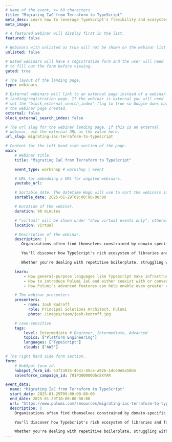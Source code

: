 ```yaml
---
# Name of the event, <= 60 characters
title: "Migrating IaC from Terraform to TypeScript"
meta_desc: Learn how to leverage TypeScript's flexibility and ecosystem to simplify your infrastructure code and streamline cloud operations.
meta_image:

# A featured webinar will display first in the list.
featured: false

# Webinars with unlisted as true will not be shown on the webinar list
unlisted: false

# Gated webinars will have a registration form and the user will need
# to fill out the form before viewing.
gated: true

# The layout of the landing page.
type: webinars

# External webinars will link to an external page instead of a webinar
# landing/registration page. If the webinar is external you will need
# set the 'block_external_search_index' flag to true so Google does not index
# the webinar page created.
external: false
block_external_search_index: false

# The url slug for the webinar landing page. If this is an external
# webinar, use the external URL as the value here.
url_slug: migrating-iac-terraform-to-typescript

# Content for the left hand side section of the page.
main:
    # Webinar title.
    title: "Migrating IaC from Terraform to TypeScript"

    event_type: workshop # workshop | event

    # URL for embedding a URL for ungated webinars.
    youtube_url:

    # Sortable date. The datetime Hugo will use to sort the webinars in date order.
    sortable_date: 2025-01-29T09:00:00-08:00

    # Duration of the webinar.
    duration: 90 minutes

    # "virtual" will be shown under "show virtual events only", otherwise shown as City, State (seattle, wa)
    location: virtual

    # Description of the webinar.
    description: |
       Organizations often find themselves constrained by domain-specific languages when managing cloud infrastructure, leading to complex workarounds and maintenance challenges. This workshop demonstrates how transitioning to a general-purpose programming language can transform your infrastructure management, making common tasks more intuitive and maintainable.

       You'll discover how TypeScript's rich ecosystem of libraries and familiar syntax can simplify everything from dynamic resource creation to complex configuration management. Through practical examples, we'll explore strategies for gradually migrating existing infrastructure code while maintaining operational stability.

       Whether you're dealing with repetitive boilerplate, struggling with complex state management, or seeking more flexibility in your infrastructure automation, you'll learn how to leverage TypeScript's capabilities to build more elegant and powerful infrastructure solutions that scale with your organization's needs.

    learn:
        - How general-purpose languages like TypeScript make infrastructure management easier compared to domain-specific languages like HCL and YAML
        - How to introduce Pulumi IaC and either coexist with or convert your existing Terraform code
        - How Pulumi's advanced features can help enable even greater capabilities for your organization to keep teams moving fast, securely

    # The webinar presenters
    presenters:
        - name: Josh Kodroff
          role: Principal Solutions Architect, Pulumi
          photo: /images/team/josh-kodroff.jpg

    # case-sensitive
    tags:
        level: Intermediate # Beginner, Intermediate, Advanced
        topics: ["Platform Engineering"]
        languages: ["TypeScript"]
        clouds: ["AWS"]

# The right hand side form section.
form:
    # HubSpot form id.
    hubspot_form_id: 53f23815-4b41-45ce-a926-1dc69e5a50b5
    salesforce_campaign_id: 701PQ00000Obc8XYAR

event_data:
  name: "Migrating IaC from Terraform to TypeScript"
  start_date: 2025-01-29T09:00:00-08:00
  end_date: 2025-01-29T10:00:00-08:00
  url: "https://www.pulumi.com/resources/migrating-iac-terraform-to-typescript/"
  description: |
    Organizations often find themselves constrained by domain-specific languages when managing cloud infrastructure, leading to complex workarounds and maintenance challenges. This workshop demonstrates how transitioning to a general-purpose programming language can transform your infrastructure management, making common tasks more intuitive and maintainable.

    You'll discover how TypeScript's rich ecosystem of libraries and familiar syntax can simplify everything from dynamic resource creation to complex configuration management. Through practical examples, we'll explore strategies for gradually migrating existing infrastructure code while maintaining operational stability.

    Whether you're dealing with repetitive boilerplate, struggling with complex state management, or seeking more flexibility in your infrastructure automation, you'll learn how to leverage TypeScript's capabilities to build more elegant and powerful infrastructure solutions that scale with your organization's needs.
---
```

